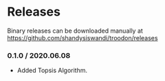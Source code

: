 # Releases

Binary releases can be downloaded manually at https://github.com/shandysiswandi/troodon/releases

### 0.1.0 / 2020.06.08

- Added Topsis Algorithm.
